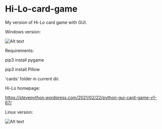 # Hi-Lo-card-game
My version of Hi-Lo card game with GUI.


Windows version:

![Alt text](https://i.postimg.cc/LX1dkb7K/hi-lo-change-card.png "")

Requirements:

pip3 install pygame

pip3 install Pillow

'cards' folder in current dir.



Hi-Lo homepage:

https://stevepython.wordpress.com/2021/02/22/python-gui-card-game-v1-67/

Linux version:

![Alt text](https://i.postimg.cc/9F2fxC56/Screenshot-from-2021-02-24-03-54-35.png "")

